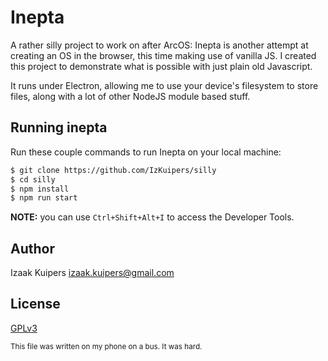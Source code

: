 # Inepta

A rather silly project to work on after ArcOS: Inepta is another attempt at creating an OS in the browser, this time making use of vanilla JS. I created this project to demonstrate what is possible with just plain old Javascript.

It runs under Electron, allowing me to use your device's filesystem to store files, along with a lot of other NodeJS module based stuff.

## Running inepta

Run these couple commands to run Inepta on your local machine:

```bash
$ git clone https://github.com/IzKuipers/silly
$ cd silly
$ npm install
$ npm run start
```

**NOTE:** you can use `Ctrl+Shift+Alt+I` to access the Developer Tools.

## Author

Izaak Kuipers <izaak.kuipers@gmail.com>

## License

[GPLv3](./LICENSE)

<sub>This file was written on my phone on a bus. It was hard.</sub>
